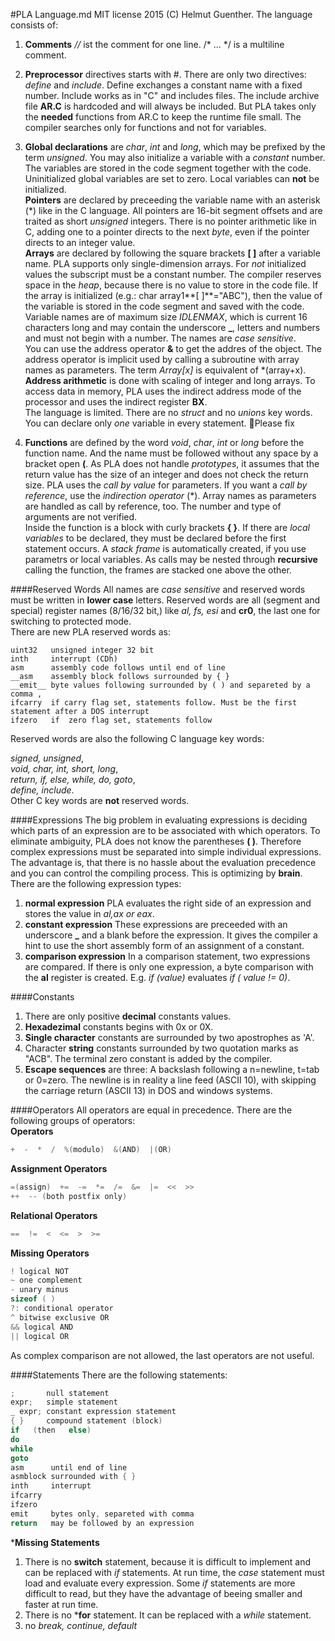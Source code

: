 #PLA Language.md
MIT license 2015 (C) Helmut Guenther.
The language consists of:

1. **Comments** *//* ist the comment for one line. /* ... */ is a multiline comment.
2. **Preprocessor** directives starts with #. There are only two directives:  *define* and *include*. Define exchanges a constant name with a fixed number. Include works as in "C" and includes files. The include archive file **AR.C** is hardcoded and will always be included. But PLA takes only the **needed** functions from AR.C to keep the runtime file small. The compiler searches only for functions and not for variables.      
3. **Global declarations** are *char*, *int* and *long*, which may be prefixed by the term *unsigned*. You may also initialize a variable with a *constant* number. The variables are stored in the code segment together with the code. Uninitialized global variables are set to zero. Local variables can **not** be initialized.  
**Pointers** are declared by preceeding the variable name with an asterisk (\*) like in the C language. All pointers are 16-bit segment offsets and are traited as short *unsigned* integers. There is no pointer arithmetic like in C, adding one to a pointer directs to the next *byte*, even if the pointer directs to an integer value.        
**Arrays** are declared by following the square brackets **[ ]** after a variable name. PLA supports only single-dimension arrays. For *not* initialized values the subscript must be a constant number. The compiler reserves space in the *heap*, because there is no value to store in the code file. If the array is initialized (e.g.: char array1**[ ]**="ABC"), then the value of the variable is stored in the code segment and saved with the code. Variable names are of maximum size *IDLENMAX*, which is current 16 characters long and may contain the underscore **\_**, letters and numbers and must not begin with a number. The names are *case sensitive*.     
You can use the address operator **&** to get the addres of the object. The address operator is implicit used by calling a subroutine with array names as parameters. The term *Array[x]* is equivalent of \*(array+x). **Address arithmetic** is done with scaling of integer and long arrays. To access data in memory, PLA uses the indirect address mode of the processor and uses the indirect register **BX**.    
The language is limited. There are no *struct* and no *unions* key words. You can declare only *one* variable in every statement. :round_pushpin:Please fix    

4. **Functions** are defined by the word *void*, *char*, *int* or *long* before the function name. And the name must be followed without any space by a bracket open **(**. As PLA does not handle *prototypes*, it assumes that the return value has the size of an integer and does not check the return size. PLA uses the *call by value* for parameters. If you want a *call by reference*, use the *indirection operator* (\*). Array names as parameters are handled as call by reference, too. The number and type of arguments are not verified.            
Inside the function is a block with curly brackets **{ }**. If there are *local variables* to be declared, they must be declared before the first statement occurs. A *stack frame* is automatically created, if you use parametrs or local variables. As calls may be nested through **recursive** calling the function, the frames are stacked one above the other.

####Reserved Words
All names are *case sensitive* and reserved words must be written in **lower case** letters. Reserved words are all (segment and special) register names (8/16/32 bit,) like *al, fs, esi* and **cr0**, the last one for switching to protected mode.    
There are new PLA reserved words as:
```
uint32   unsigned integer 32 bit
inth     interrupt (CDh)
asm      assembly code follows until end of line
__asm    assembly block follows surrounded by { }
__emit__ byte values following surrounded by ( ) and separeted by a comma ,
ifcarry  if carry flag set, statements follow. Must be the first statement after a DOS interrupt
ifzero   if  zero flag set, statements follow
```
Reserved words are also the following C language key words:

*signed, unsigned*,      
*void, char, int, short, long*,     
*return, if, else, while, do, goto*,     
*define, include*.      
Other C key words are **not** reserved words.

####Expressions
The big problem in evaluating expressions is deciding which parts of an expression are to be associated with which operators. To eliminate ambiguity, PLA does not know the parentheses **( )**. Therefore complex expressions must be separated into simple individual expressions. The advantage is, that there is no hassle about the evaluation precedence and you can control the compiling process. This is optimizing by **brain**. There are the following expression types:

1. **normal expression** PLA evaluates the right side of an expression and stores the value in *al,ax or eax*.
2. **constant expression** These expressions are preceeded with an underscore **_** and a blank before the expression. It gives the compiler a hint to use the short assembly form of an assignment of a constant.
3. **comparison expression** In a comparison statement, two expressions are compared. If there is only one expression, a byte  comparison with the **al** register is created. E.g. *if (value)* evaluates *if ( value != 0)*. 

####Constants
1. There are only positive **decimal** constants values. 
2. **Hexadezimal** constants begins with 0x or 0X. 
3. **Single character** constants are surrounded by two apostrophes as 'A'. 
4. Character **string** constants surrounded by two quotation marks as "ACB". The terminal zero constant is added by the compiler.
5. **Escape sequences** are three: A backslash following a n=newline, t=tab or 0=zero. The newline is in reality a line feed (ASCII 10), with skipping the carriage return (ASCII 13) in DOS and windows systems.  

####Operators
All operators are equal in precedence. There are the following groups of operators:    
**Operators**
```C
+  -  *  /  %(modulo)  &(AND)  |(OR)
```
**Assignment Operators**
```C
=(assign)  +=  -=  *=  /=  &=  |=  <<  >>  
++  -- (both postfix only)
```
**Relational Operators**
```C
==  !=  <  <=  >  >=
```
**Missing Operators**
```C
! logical NOT
~ one complement
- unary minus
sizeof ( )
?: conditional operator
^ bitwise exclusive OR
&& logical AND
|| logical OR
```
As complex comparison are not allowed, the last operators are not useful.

####Statements
There are the following statements:
```C
;       null statement
expr;   simple statement
_ expr; constant expression statement
{ }     compound statement (block)
if   (then   else)
do
while
goto
asm      until end of line
asmblock surrounded with { } 
inth     interrupt
ifcarry
ifzero
emit     bytes only, separeted with comma
return   may be followed by an expression
```
***Missing Statements**
1. There is no **switch** statement, because it is difficult to implement and can be replaced with *if* statements. At run time, the *case* statement must load and evaluate every expression. Some *if* statements are more difficult to read, but they have the advantage of beeing smaller and faster at run time.    
2. There is no ***for** statement. It can be replaced with a *while* statement.    
3. no *break, continue, default*



